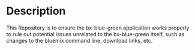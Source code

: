 # Description

This Repository is to ensure the bx-blue-green application works properly to rule out potential issues unrelated to the
 bx-blue-green itself, such as changes to the bluemix command line, download links, etc.